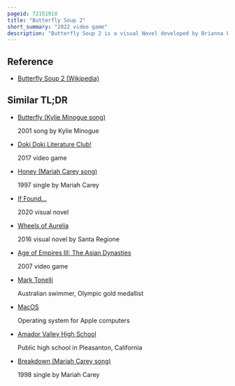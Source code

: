 ```yaml
---
pageid: 72151918
title: "Butterfly Soup 2"
short_summary: "2022 video game"
description: "Butterfly Soup 2 is a visual Novel developed by Brianna Lei and published for Windows Macos and Linux in October 2022. It is the Sequel to the 2017 Butterfly Soup, and begins shortly after the Conclusion of the first Game. It allows the Player to follow the Perspectives of four Gay asian-american Girls in fremont California between their first Year of high School in 2009 and when they were young. The coming-of-age Story Centers on the Romance between Akarsha and her Friend Noelle, their Struggles with their Parents' Expectations and Influence, and their Experiences as Second-Generation Immigrants."
---
```


## Reference

- [Butterfly Soup 2 (Wikipedia)](https://en.wikipedia.org/?curid=72151918)

## Similar TL;DR

- [Butterfly (Kylie Minogue song)](/tldr/en/butterfly-kylie-minogue-song)

  2001 song by Kylie Minogue

- [Doki Doki Literature Club!](/tldr/en/doki-doki-literature-club)

  2017 video game

- [Honey (Mariah Carey song)](/tldr/en/honey-mariah-carey-song)

  1997 single by Mariah Carey

- [If Found...](/tldr/en/if-found)

  2020 visual novel

- [Wheels of Aurelia](/tldr/en/wheels-of-aurelia)

  2016 visual novel by Santa Regione

- [Age of Empires III: The Asian Dynasties](/tldr/en/age-of-empires-iii-the-asian-dynasties)

  2007 video game

- [Mark Tonelli](/tldr/en/mark-tonelli)

  Australian swimmer, Olympic gold medallist

- [MacOS](/tldr/en/macos)

  Operating system for Apple computers

- [Amador Valley High School](/tldr/en/amador-valley-high-school)

  Public high school in Pleasanton, California

- [Breakdown (Mariah Carey song)](/tldr/en/breakdown-mariah-carey-song)

  1998 single by Mariah Carey
